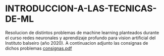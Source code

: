 # INTRODUCCION-A-LAS-TECNICAS-DE-ML

Resolucion de distintos problemas de machine learning planteados durante el curso redes neuronales y aprendizaje profundo para vision artificial del Instituto balseiro (año 2020). A continuacion adjunto las consignas de dichos problemas [consignas.pdf](https://github.com/micaelakortsarz/INTRODUCCION-A-LAS-TECNICAS-DE-ML/files/6756070/consignas.pdf)
